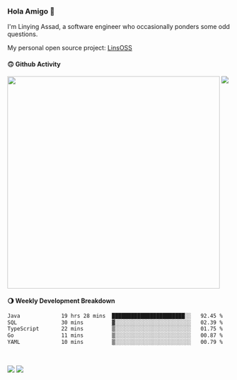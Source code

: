### Hola Amigo 🤣   

I'm Linying Assad, a software engineer who occasionally ponders some odd questions.  

My personal open source project: [LinsOSS](https://github.com/linsoss)
 
#### 🙃 Github Activity 
<div>
  <img src="https://github-readme-stats.vercel.app/api?username=al-assad&show_icons=true" align="top" style="display: inline-block;" width="480"/>
  <img src="https://github-readme-stats.vercel.app/api/top-langs/?username=al-assad&hide=css,html&langs_count=8&layout=compact" align="top" style="display: inline-block;"/>
</div>

#### 🌖 Weekly Development Breakdown
<!--START_SECTION:waka-->

```txt
Java             19 hrs 28 mins  ███████████████████████░░   92.45 %
SQL              30 mins         ▓░░░░░░░░░░░░░░░░░░░░░░░░   02.39 %
TypeScript       22 mins         ▒░░░░░░░░░░░░░░░░░░░░░░░░   01.75 %
Go               11 mins         ▒░░░░░░░░░░░░░░░░░░░░░░░░   00.87 %
YAML             10 mins         ▒░░░░░░░░░░░░░░░░░░░░░░░░   00.79 %
```

<!--END_SECTION:waka-->

<br>

<a href="https://twitter.com/assad_lin"><img src="https://img.shields.io/badge/Twitter-@assad__lin-blue?style=flat&logo=twitter" /></a>
<a href="https://al-assad.github.io"><img src="https://img.shields.io/badge/Blogs-Linying_Assad's_Blog-yellow?style=flat&logo=github" /></a>

